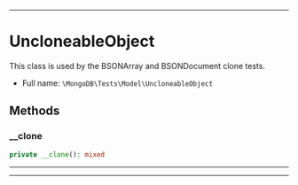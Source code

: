 ***

# UncloneableObject

This class is used by the BSONArray and BSONDocument clone tests.

* Full name: `\MongoDB\Tests\Model\UncloneableObject`

## Methods

### __clone

```php
private __clone(): mixed
```

***


***

